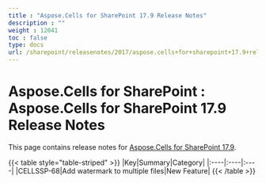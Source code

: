```yaml
---
title : "Aspose.Cells for SharePoint 17.9 Release Notes" 
description : "" 
weight : 12041 
toc : false
type: docs
url: /sharepoint/releasenotes/2017/aspose.cells+for+sharepoint+17.9+release+notes/
---
```


# Aspose.Cells for SharePoint : Aspose.Cells for SharePoint 17.9 Release Notes


This page contains release notes for [Aspose.Cells for SharePoint 17.9](https://downloads.aspose.com/cells/sharepoint/new-releases/aspose.cells-for-sharepoint-17.9/).

{{< table style="table-striped" >}}
|Key|Summary|Category|
|:----|:----|:----|
|CELLSSP-68|Add watermark to multiple files|New Feature|
{{< /table >}}

